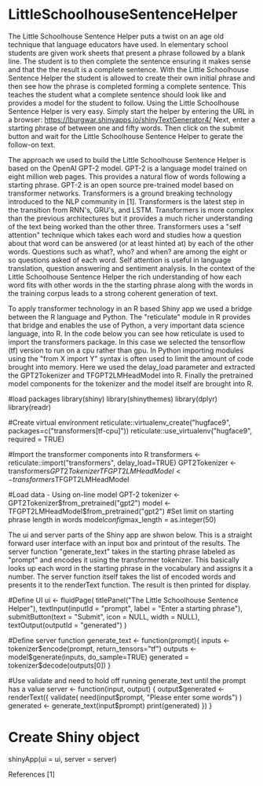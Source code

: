 # LittleSchoolhouseSentenceHelper
The Little Schoolhouse Sentence Helper puts a twist on an age old technique that language educators have used. In elementary school students are given work sheets that present a phrase followed by a blank line. The student is to then complete the sentence ensuring it makes sense and that the the result is a complete sentence. With the Little Schoolhouse Sentence Helper the student is allowed to create their own initial phrase and then see how the phrase is completed forming a complete sentence. This teaches the student what a complete sentence should look like and provides a model for the student to follow.
Using the Little Schoolhouse Sentence Helper is very easy. Simply start the helper by entering the URL in a browser:
 https://lburgwar.shinyapps.io/shinyTextGenerator4/
Next, enter a starting phrase of between one and fifty words. Then click on the submit button and wait for the Little Schoolhouse Sentence Helper to gerate the follow-on text.

The approach we used to build the Little Schoolhouse Sentence Helper is based on the OpenAI GPT-2 model. GPT-2 is a language model trained on eight million web pages. This provides a natural flow of words following a starting phrase. GPT-2 is an open source pre-trained model based on transformer networks. Transformers is a ground breaking technology introduced to the NLP community in [1]. Transformers is the latest step in the transition from RNN's, GRU's, and LSTM. Transformers is more complex than the previous architectures but it provides a much richer understanding of the text being worked than the other three. Transformers uses a "self attention" technique which takes each word and studies how a question about that word can be answered  (or at least hinted at) by each of the other words. Questions such as what?, who? and when? are among the eight or so questions asked of each word. Self attention is useful in language translation, question answering and sentiment analysis. In the context of the Little Schoolhouse Sentence Helper the rich understanding of how each word fits with other words in the the starting phrase along with the words in the training corpus leads to a strong coherent generation of text. 

To apply transformer technology in an R based Shiny app we used a bridge between the R language and Python. The "reticulate" module in R provides that bridge and enables the use of Python, a very important data science language, into R. In the code below you can see how reticulate is used to import the transformers package. In this case we selected the tensorflow (tf) version to run on a cpu rather than gpu. In Python importing modules using the "from X import Y" syntax is often used to limit the amount of code brought into memory. Here we used the delay_load parameter and extracted the GPT2Tokenizer and TFGPT2LMHeadModel into R. Finally the pretrained model components for the tokenizer and the model itself are brought into R.

#load packages
library(shiny)
library(shinythemes)
library(dplyr)
library(readr)

#Create virtual environment 
reticulate::virtualenv_create("hugface9", packages=c("transformers[tf-cpu]"))
reticulate::use_virtualenv("hugface9", required = TRUE)

#Import the transformer components into R
transformers <- reticulate::import("transformers", delay_load=TRUE)
GPT2Tokenizer <- transformers$GPT2Tokenizer
TFGPT2LMHeadModel <- transformers$TFGPT2LMHeadModel

#Load data - Using on-line model GPT-2
tokenizer <- GPT2Tokenizer$from_pretrained("gpt2")
model <- TFGPT2LMHeadModel$from_pretrained("gpt2")
#Set limit on starting phrase length in words
model$config$max_length = as.integer(50)


The ui and server parts of the Shiny app are shwon below. This is a straight forward user interface with an input box and printout of the results. The server function "generate_text" takes in the starting phrase labeled as "prompt" and encodes it using the transformer tokenizer. This basically looks up each word in the starting phrase in the vocabulary and assigns it a number. The server function itself takes the list of encoded words and presents it to the renderText function. The result is then printed for display. 

#Define UI
ui <- fluidPage(
  titlePanel("The Little Schoolhouse Sentence Helper"),
  textInput(inputId = "prompt",
            label = "Enter a starting phrase"),
  submitButton(text = "Submit", icon = NULL, width = NULL),
  textOutput(outputId = "generated")
)

#Define server function
generate_text <- function(prompt){
  inputs <- tokenizer$encode(prompt, return_tensors="tf")
  outputs <- model$generate(inputs, do_sample=TRUE)
  generated = tokenizer$decode(outputs[0])
}

#Use validate and need to hold off running generate_text until the prompt has a value
server <- function(input, output) {
  output$generated <- renderText({
    validate(
      need(input$prompt, "Please enter some words")
    )
    generated <- generate_text(input$prompt)
    print(generated)
    })
}

# Create Shiny object
shinyApp(ui = ui, server = server)


References
[1] 
